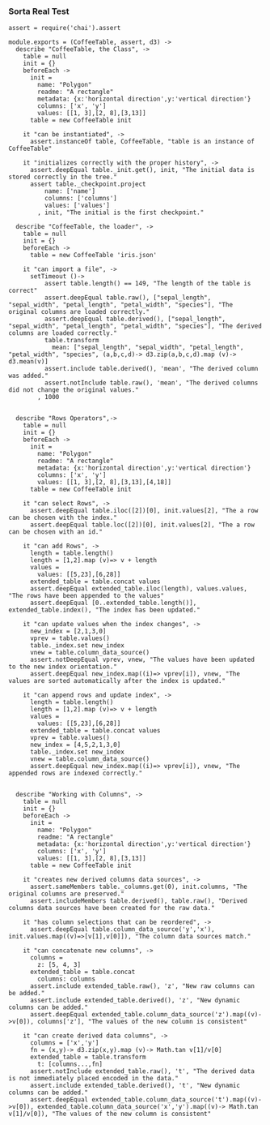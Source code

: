### Sorta Real Test
    assert = require('chai').assert

    module.exports = (CoffeeTable, assert, d3) ->
      describe "CoffeeTable, the Class", ->
        table = null
        init = {}
        beforeEach ->
          init =
            name: "Polygon"
            readme: "A rectangle"
            metadata: {x:'horizontal direction',y:'vertical direction'}
            columns: ['x', 'y']
            values: [[1, 3],[2, 8],[3,13]]
          table = new CoffeeTable init

        it "can be instantiated", ->
          assert.instanceOf table, CoffeeTable, "table is an instance of CoffeeTable"

        it "initializes correctly with the proper history", ->
          assert.deepEqual table._init.get(), init, "The initial data is stored correctly in the tree."
          assert table._checkpoint.project
              name: ['name']
              columns: ['columns']
              values: ['values']
            , init, "The initial is the first checkpoint."

      describe "CoffeeTable, the loader", ->
        table = null
        init = {}
        beforeEach ->
          table = new CoffeeTable 'iris.json'

        it "can import a file", ->
          setTimeout ()->
              assert table.length() == 149, "The length of the table is correct"
              assert.deepEqual table.raw(), ["sepal_length", "sepal_width", "petal_length", "petal_width", "species"], "The original columns are loaded correctly."
              assert.deepEqual table.derived(), ["sepal_length", "sepal_width", "petal_length", "petal_width", "species"], "The derived columns are loaded correctly."
              table.transform
                mean: ["sepal_length", "sepal_width", "petal_length", "petal_width", "species", (a,b,c,d)-> d3.zip(a,b,c,d).map (v)-> d3.mean(v)]
              assert.include table.derived(), 'mean', "The derived column was added."
              assert.notInclude table.raw(), 'mean', "The derived columns did not change the original values."
            , 1000


      describe "Rows Operators",->
        table = null
        init = {}
        beforeEach ->
          init =
            name: "Polygon"
            readme: "A rectangle"
            metadata: {x:'horizontal direction',y:'vertical direction'}
            columns: ['x', 'y']
            values: [[1, 3],[2, 8],[3,13],[4,18]]
          table = new CoffeeTable init

        it "can select Rows", ->
          assert.deepEqual table.iloc([2])[0], init.values[2], "The a row can be chosen with the index."
          assert.deepEqual table.loc([2])[0], init.values[2], "The a row can be chosen with an id."

        it "can add Rows", ->
          length = table.length()
          length = [1,2].map (v)=> v + length
          values =
            values: [[5,23],[6,28]]
          extended_table = table.concat values
          assert.deepEqual extended_table.iloc(length), values.values, "The rows have been appended to the values"
          assert.deepEqual [0..extended_table.length()], extended_table.index(), "The index has been updated."

        it "can update values when the index changes", ->
          new_index = [2,1,3,0]
          vprev = table.values()
          table._index.set new_index
          vnew = table.column_data_source()
          assert.notDeepEqual vprev, vnew, "The values have been updated to the new index orientation."
          assert.deepEqual new_index.map((i)=> vprev[i]), vnew, "The values are sorted automatically after the index is updated."

        it "can append rows and update index", ->
          length = table.length()
          length = [1,2].map (v)=> v + length
          values =
            values: [[5,23],[6,28]]
          extended_table = table.concat values
          vprev = table.values()
          new_index = [4,5,2,1,3,0]
          table._index.set new_index
          vnew = table.column_data_source()
          assert.deepEqual new_index.map((i)=> vprev[i]), vnew, "The appended rows are indexed correctly."


      describe "Working with Columns", ->
        table = null
        init = {}
        beforeEach ->
          init =
            name: "Polygon"
            readme: "A rectangle"
            metadata: {x:'horizontal direction',y:'vertical direction'}
            columns: ['x', 'y']
            values: [[1, 3],[2, 8],[3,13]]
          table = new CoffeeTable init

        it "creates new derived columns data sources", ->
          assert.sameMembers table._columns.get(0), init.columns, "The original columns are preserved."
          assert.includeMembers table.derived(), table.raw(), "Derived columns data sources have been created for the raw data."

        it "has column selections that can be reordered", ->
          assert.deepEqual table.column_data_source('y','x'), init.values.map((v)=>[v[1],v[0]]), "The column data sources match."

        it "can concatenate new columns", ->
          columns =
            z: [5, 4, 3]
          extended_table = table.concat
            columns: columns
          assert.include extended_table.raw(), 'z', "New raw columns can be added."
          assert.include extended_table.derived(), 'z', "New dynamic columns can be added."
          assert.deepEqual extended_table.column_data_source('z').map((v)->v[0]), columns['z'], "The values of the new column is consistent"

        it "can create derived data columns", ->
          columns = ['x','y']
          fn = (x,y)-> d3.zip(x,y).map (v)-> Math.tan v[1]/v[0]
          extended_table = table.transform
            t: [columns...,fn]
          assert.notInclude extended_table.raw(), 't', "The derived data is not immediately placed encoded in the data."
          assert.include extended_table.derived(), 't', "New dynamic columns can be added."
          assert.deepEqual extended_table.column_data_source('t').map((v)->v[0]), extended_table.column_data_source('x','y').map((v)-> Math.tan v[1]/v[0]), "The values of the new column is consistent"
